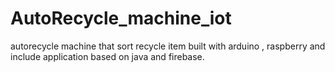 # AutoRecycle_machine_iot
autorecycle machine that sort recycle item built with arduino , raspberry and include application based on java and firebase.
